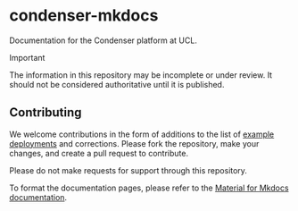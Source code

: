 # condenser-mkdocs

Documentation for the Condenser platform at UCL.

> [!IMPORTANT]
> The information in this repository may be incomplete or under review. It should
> not be considered authoritative until it is published.

## Contributing

We welcome contributions in the form of additions to the list of [example deployments](/docs/examples.md)
and corrections. Please fork the repository, make your changes, and create a pull
request to contribute.

Please do not make requests for support through this repository.

To format the documentation pages, please refer to the [Material for Mkdocs documentation](https://squidfunk.github.io/mkdocs-material/reference/).
